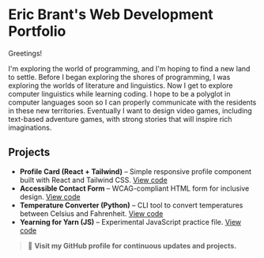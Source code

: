 # Eric Brant's Web Development Portfolio

Greetings! 

I'm exploring the world of programming, and I'm hoping to find a new land to settle. Before I began exploring the shores of programming, I was exploring the worlds of literature and linguistics. Now I get to explore computer linguistics while learning coding. I hope to be a polyglot in computer languages soon so I can properly communicate with the residents in these new territories. Eventually I want to design video games, including text-based adventure games, with strong stories that will inspire rich imaginations. 

## Projects

- **Profile Card (React + Tailwind)** – Simple responsive profile component built with React and Tailwind CSS. [View code](./Profile_Card_React.js)
- **Accessible Contact Form** – WCAG-compliant HTML form for inclusive design. [View code](./accessible-contact-form_WCAG.html)
- **Temperature Converter (Python)** – CLI tool to convert temperatures between Celsius and Fahrenheit. [View code](./temperature_converter.py)
- **Yearning for Yarn (JS)** – Experimental JavaScript practice file. [View code](./yearningforyarn.js)

> 🔗 **Visit my GitHub profile for continuous updates and projects.**

